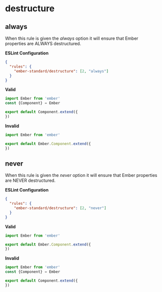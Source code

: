 # destructure

## always

When this rule is given the *always* option it will ensure that Ember properties are ALWAYS destructured.

**ESLint Configuration**

```json
{
  "rules": {
    "ember-standard/destructure": [2, "always"]
  }
}
```

**Valid**

```js
import Ember from 'ember'
const {Component} = Ember

export default Component.extend({
})
```

**Invalid**

```js
import Ember from 'ember'

export default Ember.Component.extend({
})
```

## never

When this rule is given the *never* option it will ensure that Ember properties are NEVER destructured.

**ESLint Configuration**

```json
{
  "rules": {
    "ember-standard/destructure": [2, "never"]
  }
}
```

**Valid**

```js
import Ember from 'ember'

export default Ember.Component.extend({
})
```

**Invalid**

```js
import Ember from 'ember'
const {Component} = Ember

export default Component.extend({
})
```
